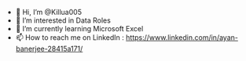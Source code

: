 - 👋 Hi, I’m @Killua005
- 👀 I’m interested in Data Roles
- 🌱 I’m currently learning Microsoft Excel
- 📫 How to reach me on LinkedIn : https://www.linkedin.com/in/ayan-banerjee-28415a171/

<!---
Killua005/Killua005 is a ✨ special ✨ repository because its `README.md` (this file) appears on your GitHub profile.
You can click the Preview link to take a look at your changes.
--->
